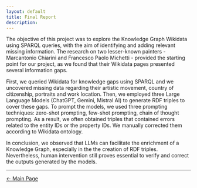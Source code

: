 ```yaml
---
layout: default
title: Final Report
description:
---
```



The objective of this project was to explore the Knowledge Graph Wikidata using SPARQL queries, with the aim of identifying and adding relevant missing information. The research on two lesser-known painters - Marcantonio Chiarini and Francesco Paolo Michetti - provided the starting point for our project, as we found that their Wikidata pages presented several information gaps. 

First, we queried Wikidata for knowledge gaps using SPARQL and we uncovered missing data regarding their artistic movement, country of citizenship, portraits and work location. Then, we employed three Large Language Models (ChatGPT, Gemini, Mistral AI) to generate RDF triples to cover these gaps. To prompt the models, we used three prompting techniques: zero-shot prompting, few-shot prompting, chain of thought prompting. As a result, we often obtained triples that contained errors related to the entity IDs or the property IDs. We manually corrected them according to Wikidata ontology. 

In conclusion, we observed that LLMs can facilitate the enrichment of a Knowledge Graph, especially in the the creation of RDF triples. Nevertheless, human intervention still proves essential to verify and correct the outputs generated by the models.


***

[← Main Page](./)
